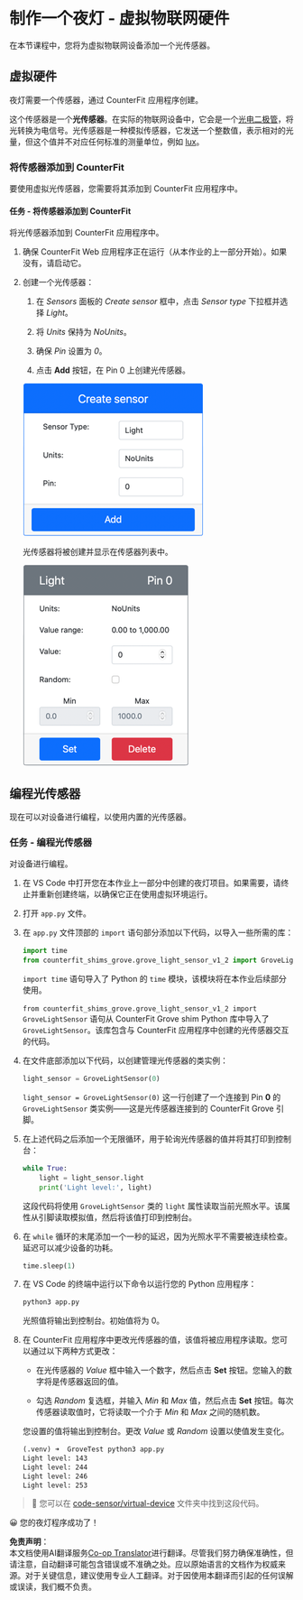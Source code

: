 <!--
CO_OP_TRANSLATOR_METADATA:
{
  "original_hash": "11f10c6760fb8202cf368422702fdf70",
  "translation_date": "2025-08-24T23:24:08+00:00",
  "source_file": "1-getting-started/lessons/3-sensors-and-actuators/virtual-device-sensor.md",
  "language_code": "zh"
}
-->
# 制作一个夜灯 - 虚拟物联网硬件

在本节课程中，您将为虚拟物联网设备添加一个光传感器。

## 虚拟硬件

夜灯需要一个传感器，通过 CounterFit 应用程序创建。

这个传感器是一个**光传感器**。在实际的物联网设备中，它会是一个[光电二极管](https://wikipedia.org/wiki/Photodiode)，将光转换为电信号。光传感器是一种模拟传感器，它发送一个整数值，表示相对的光量，但这个值并不对应任何标准的测量单位，例如 [lux](https://wikipedia.org/wiki/Lux)。

### 将传感器添加到 CounterFit

要使用虚拟光传感器，您需要将其添加到 CounterFit 应用程序中。

#### 任务 - 将传感器添加到 CounterFit

将光传感器添加到 CounterFit 应用程序中。

1. 确保 CounterFit Web 应用程序正在运行（从本作业的上一部分开始）。如果没有，请启动它。

1. 创建一个光传感器：

    1. 在 *Sensors* 面板的 *Create sensor* 框中，点击 *Sensor type* 下拉框并选择 *Light*。

    1. 将 *Units* 保持为 *NoUnits*。

    1. 确保 *Pin* 设置为 *0*。

    1. 点击 **Add** 按钮，在 Pin 0 上创建光传感器。

    ![光传感器设置](../../../../../translated_images/counterfit-create-light-sensor.9f36a5e0d4458d8d554d54b34d2c806d56093d6e49fddcda2d20f6fef7f5cce1.zh.png)

    光传感器将被创建并显示在传感器列表中。

    ![光传感器已创建](../../../../../translated_images/counterfit-light-sensor.5d0f5584df56b90f6b2561910d9cb20dfbd73eeff2177c238d38f4de54aefae1.zh.png)

## 编程光传感器

现在可以对设备进行编程，以使用内置的光传感器。

### 任务 - 编程光传感器

对设备进行编程。

1. 在 VS Code 中打开您在本作业上一部分中创建的夜灯项目。如果需要，请终止并重新创建终端，以确保它正在使用虚拟环境运行。

1. 打开 `app.py` 文件。

1. 在 `app.py` 文件顶部的 `import` 语句部分添加以下代码，以导入一些所需的库：

    ```python
    import time
    from counterfit_shims_grove.grove_light_sensor_v1_2 import GroveLightSensor
    ```

    `import time` 语句导入了 Python 的 `time` 模块，该模块将在本作业后续部分使用。

    `from counterfit_shims_grove.grove_light_sensor_v1_2 import GroveLightSensor` 语句从 CounterFit Grove shim Python 库中导入了 `GroveLightSensor`。该库包含与 CounterFit 应用程序中创建的光传感器交互的代码。

1. 在文件底部添加以下代码，以创建管理光传感器的类实例：

    ```python
    light_sensor = GroveLightSensor(0)
    ```

    `light_sensor = GroveLightSensor(0)` 这一行创建了一个连接到 Pin **0** 的 `GroveLightSensor` 类实例——这是光传感器连接到的 CounterFit Grove 引脚。

1. 在上述代码之后添加一个无限循环，用于轮询光传感器的值并将其打印到控制台：

    ```python
    while True:
        light = light_sensor.light
        print('Light level:', light)
    ```

    这段代码将使用 `GroveLightSensor` 类的 `light` 属性读取当前光照水平。该属性从引脚读取模拟值，然后将该值打印到控制台。

1. 在 `while` 循环的末尾添加一个一秒的延迟，因为光照水平不需要被连续检查。延迟可以减少设备的功耗。

    ```python
    time.sleep(1)
    ```

1. 在 VS Code 的终端中运行以下命令以运行您的 Python 应用程序：

    ```sh
    python3 app.py
    ```

    光照值将输出到控制台。初始值将为 0。

1. 在 CounterFit 应用程序中更改光传感器的值，该值将被应用程序读取。您可以通过以下两种方式更改：

    * 在光传感器的 *Value* 框中输入一个数字，然后点击 **Set** 按钮。您输入的数字将是传感器返回的值。

    * 勾选 *Random* 复选框，并输入 *Min* 和 *Max* 值，然后点击 **Set** 按钮。每次传感器读取值时，它将读取一个介于 *Min* 和 *Max* 之间的随机数。

    您设置的值将输出到控制台。更改 *Value* 或 *Random* 设置以使值发生变化。

    ```output
    (.venv) ➜  GroveTest python3 app.py 
    Light level: 143
    Light level: 244
    Light level: 246
    Light level: 253
    ```

> 💁 您可以在 [code-sensor/virtual-device](../../../../../1-getting-started/lessons/3-sensors-and-actuators/code-sensor/virtual-device) 文件夹中找到这段代码。

😀 您的夜灯程序成功了！

**免责声明**：  
本文档使用AI翻译服务[Co-op Translator](https://github.com/Azure/co-op-translator)进行翻译。尽管我们努力确保准确性，但请注意，自动翻译可能包含错误或不准确之处。应以原始语言的文档作为权威来源。对于关键信息，建议使用专业人工翻译。对于因使用本翻译而引起的任何误解或误读，我们概不负责。